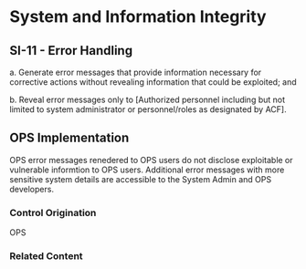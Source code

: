 # System and Information Integrity
## SI-11 - Error Handling

a. Generate error messages that provide information necessary for corrective actions without revealing information that could be exploited; and

b. Reveal error messages only to [Authorized personnel including but not limited to system administrator or personnel/roles as designated by ACF].

## OPS Implementation

OPS error messages renedered to OPS users do not disclose exploitable or vulnerable informtion to OPS users. Additional error messages with more sensitive system details are accessible to the System Admin and OPS developers.


### Control Origination

OPS

### Related Content
